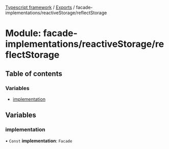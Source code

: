 [Typescript framework](../index.md) / [Exports](../modules.md) / facade-implementations/reactiveStorage/reflectStorage

# Module: facade-implementations/reactiveStorage/reflectStorage

## Table of contents

### Variables

- [implementation](facade_implementations_reactiveStorage_reflectStorage.md#implementation)

## Variables

### implementation

• `Const` **implementation**: `Facade`
